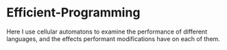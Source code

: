 # Efficient-Programming
Here I use cellular automatons to examine the performance of different languages, and the effects performant modifications have on each of them. 
